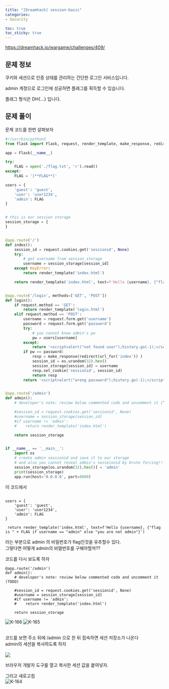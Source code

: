 ```yaml
---
title: "[Dreamhack] session-basic"
categories:
- Security

toc: true
toc_sticky: true
---
```

<https://dreamhack.io/wargame/challenges/409/>

## 문제 정보
쿠키와 세션으로 인증 상태를 관리하는 간단한 로그인 서비스입니다.

admin 계정으로 로그인에 성공하면 플래그를 획득할 수 있습니다.

플래그 형식은 DH{…} 입니다.

## 문제 풀이

문제 코드를 한번 살펴보자
```python
#!/usr/bin/python3
from flask import Flask, request, render_template, make_response, redirect, url_for

app = Flask(__name__)

try:
    FLAG = open('./flag.txt', 'r').read()
except:
    FLAG = '[**FLAG**]'

users = {
    'guest': 'guest',
    'user': 'user1234',
    'admin': FLAG
}


# this is our session storage
session_storage = {
}


@app.route('/')
def index():
    session_id = request.cookies.get('sessionid', None)
    try:
        # get username from session_storage
        username = session_storage[session_id]
    except KeyError:
        return render_template('index.html')

    return render_template('index.html', text=f'Hello {username}, {"flag is " + FLAG if username == "admin" else "you are not admin"}')


@app.route('/login', methods=['GET', 'POST'])
def login():
    if request.method == 'GET':
        return render_template('login.html')
    elif request.method == 'POST':
        username = request.form.get('username')
        password = request.form.get('password')
        try:
            # you cannot know admin's pw
            pw = users[username]
        except:
            return '<script>alert("not found user");history.go(-1);</script>'
        if pw == password:
            resp = make_response(redirect(url_for('index')) )
            session_id = os.urandom(32).hex()
            session_storage[session_id] = username
            resp.set_cookie('sessionid', session_id)
            return resp
        return '<script>alert("wrong password");history.go(-1);</script>'


@app.route('/admin')
def admin():
    # developer's note: review below commented code and uncomment it (TODO)

    #session_id = request.cookies.get('sessionid', None)
    #username = session_storage[session_id]
    #if username != 'admin':
    #    return render_template('index.html')

    return session_storage


if __name__ == '__main__':
    import os
    # create admin sessionid and save it to our storage
    # and also you cannot reveal admin's sesseionid by brute forcing!!! haha
    session_storage[os.urandom(32).hex()] = 'admin'
    print(session_storage)
    app.run(host='0.0.0.0', port=8000)

```

이 코드에서 
```

users = {
    'guest': 'guest',
    'user': 'user1234',
    'admin': FLAG
}

 return render_template('index.html', text=f'Hello {username}, {"flag is " + FLAG if username == "admin" else "you are not admin"}')

```
라는 부분으로 admin 의 비밀번호가 flag인것을 유추할수 있다.  
그렇다면 어떻게 admin의 비멀번호를 구해야할까??

코드를 다시 보도록 하자  
```
@app.route('/admin')
def admin():
    # developer's note: review below commented code and uncomment it (TODO)

    #session_id = request.cookies.get('sessionid', None)
    #username = session_storage[session_id]
    #if username != 'admin':
    #    return render_template('index.html')

    return session_storage
```
![K-166](https://github.com/freeman3427/freeman3427.github.io/assets/92138609/898da6d3-43f3-4c16-8560-842596d74895)
![K-165](https://github.com/freeman3427/freeman3427.github.io/assets/92138609/1634fd3d-857f-48a1-8f71-c3959cdd69a5)

<br>
코드를 보면 주소 뒤에 /admin 으로 한 뒤 접속하면 세션 저장소가 나온다<br/>
admin의 세션을 복사하도록 하자  <br/>
<br>
<img src="https://img1.daumcdn.net/thumb/R1280x0/?scode=mtistory2&fname=https%3A%2F%2Fblog.kakaocdn.net%2Fdn%2FcbJcnJ%2FbtrHI32i3d9%2FkH6sEsvnS0tLLwZ9U7Gmr1%2Fimg.png">
<br>

브라우저 개발자 도구를 열고 복사한 세션 값을 붙여넣자.

그리고 새로고침 
<br>
![K-164](https://github.com/freeman3427/freeman3427.github.io/assets/92138609/b7df0118-fc60-42d5-915c-3e680fca7d25)


